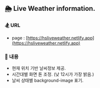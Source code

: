 ## 🌦 Live Weather information.

### 🏂 URL

- page : [https://hsliveweather.netlify.app](https://hsliveweather.netlify.app)

### 🪬 내용

- 현재 위치 기반 날씨정보 제공.
- 시간대별 화면 톤 조정. (낮 12시가 가장 밝음.)
- 날씨 상태별 background-image 표기.
